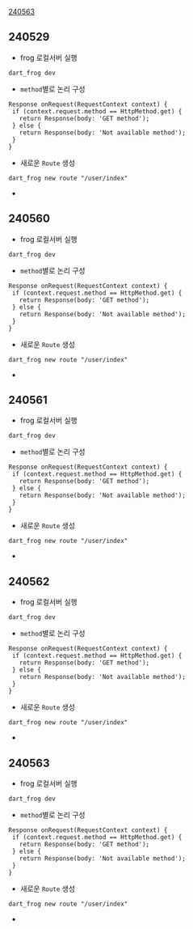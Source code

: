 [240563](#240563)

## 240529
 - frog 로컬서버 실행
 ```dart_frog
 dart_frog dev
 ```
 - `method`별로 논리 구성
 ```
Response onRequest(RequestContext context) {
  if (context.request.method == HttpMethod.get) {
    return Response(body: 'GET method');
  } else {
    return Response(body: 'Not available method');
  }
}
 ```
 - 새로운 `Route` 생성
 ```
 dart_frog new route "/user/index"
 ```
 - 
## 240560
 - frog 로컬서버 실행
 ```dart_frog
 dart_frog dev
 ```
 - `method`별로 논리 구성
 ```
Response onRequest(RequestContext context) {
  if (context.request.method == HttpMethod.get) {
    return Response(body: 'GET method');
  } else {
    return Response(body: 'Not available method');
  }
}
 ```
 - 새로운 `Route` 생성
 ```
 dart_frog new route "/user/index"
 ```
 - 
## 240561
 - frog 로컬서버 실행
 ```dart_frog
 dart_frog dev
 ```
 - `method`별로 논리 구성
 ```
Response onRequest(RequestContext context) {
  if (context.request.method == HttpMethod.get) {
    return Response(body: 'GET method');
  } else {
    return Response(body: 'Not available method');
  }
}
 ```
 - 새로운 `Route` 생성
 ```
 dart_frog new route "/user/index"
 ```
 - 
## 240562
 - frog 로컬서버 실행
 ```dart_frog
 dart_frog dev
 ```
 - `method`별로 논리 구성
 ```
Response onRequest(RequestContext context) {
  if (context.request.method == HttpMethod.get) {
    return Response(body: 'GET method');
  } else {
    return Response(body: 'Not available method');
  }
}
 ```
 - 새로운 `Route` 생성
 ```
 dart_frog new route "/user/index"
 ```
 - 
## 240563
 - frog 로컬서버 실행
 ```dart_frog
 dart_frog dev
 ```
 - `method`별로 논리 구성
 ```
Response onRequest(RequestContext context) {
  if (context.request.method == HttpMethod.get) {
    return Response(body: 'GET method');
  } else {
    return Response(body: 'Not available method');
  }
}
 ```
 - 새로운 `Route` 생성
 ```
 dart_frog new route "/user/index"
 ```
 - 
